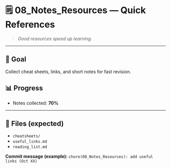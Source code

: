 # 🗒 08_Notes_Resources — Quick References

> *Good resources speed up learning.*

---

## 🎯 Goal
Collect cheat sheets, links, and short notes for fast revision.

## 📊 Progress
- Notes collected: **70%**

---

## 📁 Files (expected)
- `cheatsheets/`
- `useful_links.md`
- `reading_list.md`

**Commit message (example):** `chore(08_Notes_Resources): add useful links (Oct XX)`
